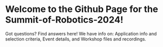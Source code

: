 # Welcome to the Github Page for the Summit-of-Robotics-2024!

Got questions? Find answers here! 
We have info on: Application info and selection criteria, Event details, and Workshop files and recordings.
